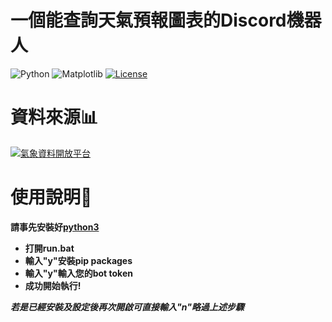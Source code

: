 # 一個能查詢天氣預報圖表的Discord機器人

![Python](https://img.shields.io/badge/python-3670A0?style=for-the-badge&logo=python&logoColor=ffdd54)
![Matplotlib](https://img.shields.io/badge/Matplotlib-%23ffffff.svg?style=for-the-badge&logo=Matplotlib&logoColor=black)
[![License](https://img.shields.io/github/license/lucasw0908/Discord-Bot-Template.svg)](https://github.com/lucasw0908/Discord-Bot-Template/blob/master/LICENSE)

# 資料來源📊
[![氣象資料開放平台](https://i.imgur.com/xIVNEft.png)](https://opendata.cwa.gov.tw/index)

# 使用說明📖

**請事先安裝好[python3](https://www.python.org/)**

* **打開run.bat**
* **輸入"y"安裝pip packages**
* **輸入"y"輸入您的bot token**
* **成功開始執行!**

_**若是已經安裝及設定後再次開啟可直接輸入"n"略過上述步驟**_
